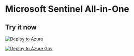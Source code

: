 # Microsoft Sentinel All-in-One

## Try it now

[![Deploy to Azure](https://aka.ms/deploytoazurebutton)](https://portal.azure.com/#create/Microsoft.Template/uri/https%3A%2F%2Fraw.githubusercontent.com%2Fgarybushey%2FAllInOneGov%2Fmain%2Fazuredeploy.json/createUIDefinitionUri/https%3A%2F%2Fraw.githubusercontent.com%2Fgarybushey%2FAllInOneGov%2Fmain%2FcreateUiDefinitionGov.json)

[![Deploy to Azure Gov](https://aka.ms/deploytoazuregovbutton)](https://portal.azure.us/#create/Microsoft.Template/uri/https%3A%2F%2Fraw.githubusercontent.com%2Fgarybushey%2FAllInOneGov%2Fmain%2FazuredeployGov.json/createUIDefinitionUri/https%3A%2F%2Fraw.githubusercontent.com%2Fgarybushey%2FAllInOneGov%2Fmain%2FcreateUiDefinitionGov.json)
